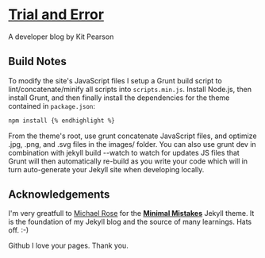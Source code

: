 # [Trial and Error](http://trialanderror.io)

A developer blog by Kit Pearson

## Build Notes

To modify the site's JavaScript files I setup a Grunt build script to lint/concatenate/minify all scripts into `scripts.min.js`. Install Node.js, then install Grunt, and then finally install the dependencies for the theme contained in `package.json`:

```bash
npm install {% endhighlight %}
```

From the theme's root, use grunt concatenate JavaScript files, and optimize .jpg, .png, and .svg files in the images/ folder. You can also use grunt dev in combination with jekyll build --watch to watch for updates JS files that Grunt will then automatically re-build as you write your code which will in turn auto-generate your Jekyll site when developing locally.

## Acknowledgements

I'm very greatfull to [Michael Rose](https://mademistakes.com/) for the
**[Minimal Mistakes](http://mmistakes.github.io/minimal-mistakes)** Jekyll
theme. It is the foundation of my Jekyll blog and the source of many learnings.
Hats off. :-)

Github I love your pages. Thank you.
